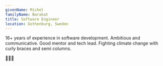 ```yaml
---
givenName: Michel
familyName: Barakat
title: Software Engineer
location: Gothenburg, Sweden
---
```


16+ years of experience in software development. Ambitious and communicative. Good mentor and tech lead. Fighting climate change with curly braces and semi columns.

🌱🌱🌱
